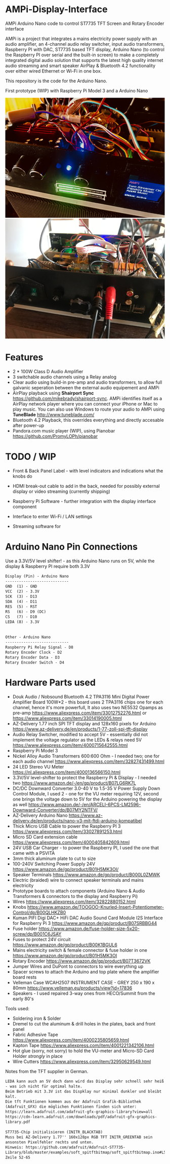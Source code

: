 # AMPi-Display-Interface

AMPi Arduino Nano code to control ST7735 TFT Screen and Rotary Encoder interface

AMPi is a project that integrates a mains electricity power supply with an audio amplifier, an 4-channel audio relay switcher, input audio  transformers, Raspberry PI with DAC, ST7735 based TFT display, Arduino Nano (to control the Raspberry PI over serial and the built-in screen) to make a completely integrated digital audio solution that supports the latest high quality internet audio streaming and smart speaker AirPlay & Bluetooth 4.2 functionality over either wired Ethernet or Wi-Fi in one box.

This repository is the code for the Arduino Nano.

First prototype (WIP) with Raspberry Pi Model 3 and a Arduino Nano

![Front Side (first prototype)](https://raw.githubusercontent.com/bjaan/AMPi-Display/main/firstprototype-top.jpg)
![Back Side (first prototype)](https://raw.githubusercontent.com/bjaan/AMPi-Display/main/firstprototype-back.jpg)

# Features

* 2 * 100W Class D Audio Amplifier
* 3 switchable audio channels using a Relay analog 
* Clear audio using build-in pre-amp and audio transformers, to allow full galvanic seperation between the external audio equipement and AMPi
* AirPlay playback using **Shairport Sync** https://github.com/mikebrady/shairport-sync.  AMPi identifies itself as a AirPlay network player where you can connect your iPhone or Mac to play music.  You can also use Windows to route your audio to AMPi using **TuneBlade** http://www.tuneblade.com/
* Bluetooth 4.2 Playback, this overrides everything and directly accesable after power-up
* Pandora.com music player (WIP), using Pianobar https://github.com/PromyLOPh/pianobar

# TODO / WIP

* Front & Back Panel Label - with level indicators and indications what the knobs do
* HDMI break-out cable to add in the back, needed for possibly external display or video streaming (currently shipping)
* Raspberry Pi Software - further integration with the display interface component

* Interface to enter Wi-Fi / LAN settings
* Streaming software for 

# Arduino Nano Pin Connections

Use a 3.3V/5V level shifter! - as this Arduino Nano runs on 5V, while the display & Raspberry PI require both 3.3V

    Display (Pin) - Arduino Nano
    ----------------------------
    GND  (1) - GND
    VCC  (2) - 3.3V
    SCK  (3) - D13
    SDA  (4) - D11
    RES  (5) - RST
    RS   (6) - D9 (DC)
    CS   (7) - D10
    LEDA (8) - 3.3V

   
    Other - Arduino Nano
    ----------------------------
    Raspberry Pi Relay Signal - D8
    Rotary Encoder Clock - D2
    Rotary Encoder Data - D3
    Rotary Encoder Switch - D4

# Hardware Parts used

* Douk Audio / Nobsound Bluetooth 4.2 TPA3116 Mini Digital Power Amplifier Board 100W*2 - this board uses 2 TPA3116 chips one for each channel, hence it's more powerfull,  It also uses two NE5532 Opamps as pre-amp https://www.aliexpress.com/item/33012752276.html or https://www.aliexpress.com/item/33014190005.html
* AZ-Delivery 1.77 inch SPI TFT display and 128x160 pixels for Arduino https://www.az-delivery.de/en/products/1-77-zoll-spi-tft-display
* Audio Relay Switcher, modified to accept 5V - essentially did not implement the voltage regulator as the LEDs & relays need 5V https://www.aliexpress.com/item/4000715642555.html
* Raspberry Pi Model 3
* Nickel Alloy Audio Transformers 600:600 Ohm - I needed two; one for each audio channel https://www.aliexpress.com/item/32827431499.html
* 24 LED Stereo VU Meter https://nl.aliexpress.com/item/4000136566150.html
* 3.3V/5V level-shifter to protect the Raspberry Pi & Display - I needed two https://www.amazon.de/-/en/gp/product/B07LG6RK7L
* DC/DC Downward Converter 3.0-40 V to 1.5-35 V Power Supply Down Control Module, I used 2 - one for the VU meter requiring 12V, second one brings the voltage down to 5V for the Arduino powering the display as well https://www.amazon.de/-/en/ARCELI-6PCS-LM2596-Downward-Converter/dp/B07MY2NTFV/
* AZ-Delivery Arduino Nano https://www.az-delivery.de/en/products/nano-v3-mit-ftdi-arduino-kompatibel
* Thick Micro USB Cable to power the Raspberry PI 3 https://www.aliexpress.com/item/33027891253.html
* Micro SD Card extension cable https://www.aliexpress.com/item/4000405842609.html
* 24V USB Car Charger - to power the Raspberry PI, I used the one that came with a PSVITA
* 3mm thick aluminum plate to cut to size
* 100-240V Switching Power Supply 24V https://www.amazon.de/gp/product/B01H5MK3OI/
* Speaker Terminals https://www.amazon.de/gp/product/B000L0ZMWK
* Electric (braided) wire to connect speaker terminals and mains electricity
* Prototype boards to attach components (Arduino Nano & Audio Transformers & connectors to the display and Raspberry Pi)
* Wires https://www.aliexpress.com/item/32822880152.html
* Knobs https://www.amazon.de/TOOGOO-Knurled-Insert-Potentiometer-Control/dp/B00QLHKZB0
* Kuman PIFI Digi DAC+ HiFi DAC Audio Sound Card Module I2S Interface for Raspberry Pi 3 https://www.amazon.de/gp/product/B07SRBBG44
* Fuse holder https://www.amazon.de/fuse-holder-size-5x20-screw/dp/B001C6JSAY
* Fuses to protect 24V circuit https://www.amazon.de/gp/product/B00K1BGUL6
* Mains electricity switch & female connector & fuse holder in one https://www.amazon.de/gp/product/B01H5MK3OI
* Rotary Encoder https://www.amazon.de/gp/product/B07T3672VK
* Jumper Wires and DuPont to connectors to wire everything up
* Spacer screws to attach the Arduino and top plate where the amplifier board rests
* Velleman Case WCAH2507 INSTRUMENT CASE - GREY 250 x 190 x 80mm https://www.velleman.eu/products/view?id=17836
* Speakers - I used repaired 3-way ones from HECO/Summit from the early 80's

Tools used:
* Soldering iron & Solder
* Dremel to cut the aluminum & drill holes in the plates, back and front panel
* Fabric Adhesive Tape https://www.aliexpress.com/item/4000235805659.html
* Kapton Tape https://www.aliexpress.com/item/4001221342106.html
* Hot glue (sorry, not sorry) to hold the VU-meter and Micro-SD Card Holder *strongly* in place
* Wire Cutters https://www.aliexpress.com/item/32950629549.html

Notes from the TFT supplier in German.

    LEDA kann auch an 5V doch dann wird das Display sehr schnell sehr heiß - was ich nicht für optimal halte.
    Beim Betrieb mit 3.3V ist das Dispklay nur minimal dunkler und bleibt kalt.
    Die tft Funktionen kommen aus der Adafruit Grafik-Bibliothek (Adafruit_GFX) die möglichen Funktionen finden sich unter:
    https://learn.adafruit.com/adafruit-gfx-graphics-library?view=all
    https://cdn-learn.adafruit.com/downloads/pdf/adafruit-gfx-graphics-library.pdf

    ST7735-Chip initialisieren (INITR_BLACKTAB)
    Muss bei AZ-Delivery 1.77'' 160x128px RGB TFT INITR_GREENTAB sein ansonsten Pixelfehler rechts und unten.
    Hinweis: https://github.com/adafruit/Adafruit-ST7735-Library/blob/master/examples/soft_spitftbitmap/soft_spitftbitmap.ino#L52
    Zeile 52-65
